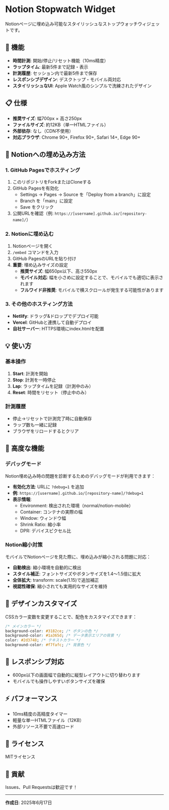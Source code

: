 # Notion Stopwatch Widget

Notionページに埋め込み可能なスタイリッシュなストップウォッチウィジェットです。

## 🎯 機能

- **時間計測**: 開始/停止/リセット機能（10ms精度）
- **ラップタイム**: 最新5件まで記録・表示
- **計測履歴**: セッション内で最新5件まで保存
- **レスポンシブデザイン**: デスクトップ・モバイル両対応
- **スタイリッシュなUI**: Apple Watch風のシンプルで洗練されたデザイン

## 📋 仕様

- **推奨サイズ**: 幅700px × 高さ250px
- **ファイルサイズ**: 約12KB（単一HTMLファイル）
- **外部依存**: なし（CDN不使用）
- **対応ブラウザ**: Chrome 90+, Firefox 90+, Safari 14+, Edge 90+

## 🚀 Notionへの埋め込み方法

### 1. GitHub Pagesでホスティング

1. このリポジトリをForkまたはCloneする
2. GitHub Pagesを有効化
   - Settings → Pages → Source を「Deploy from a branch」に設定
   - Branch を「main」に設定
   - Save をクリック
3. 公開URLを確認（例: `https://[username].github.io/[repository-name]/`）

### 2. Notionに埋め込む

1. Notionページを開く
2. `/embed` コマンドを入力
3. GitHub PagesのURLを貼り付け
4. **重要**: 埋め込みサイズの設定
   - **推奨サイズ**: 幅650px以下、高さ550px
   - **モバイル対応**: 幅を小さめに設定することで、モバイルでも適切に表示されます
   - **フルワイド非推奨**: モバイルで横スクロールが発生する可能性があります

### 3. その他のホスティング方法

- **Netlify**: ドラッグ&ドロップでデプロイ可能
- **Vercel**: GitHubと連携して自動デプロイ
- **自社サーバー**: HTTPS環境にindex.htmlを配置

## 💡 使い方

### 基本操作

1. **Start**: 計測を開始
2. **Stop**: 計測を一時停止
3. **Lap**: ラップタイムを記録（計測中のみ）
4. **Reset**: 時間をリセット（停止中のみ）

### 計測履歴

- 停止→リセットで計測完了時に自動保存
- ラップ数も一緒に記録
- ブラウザをリロードするとクリア

## 🔧 高度な機能

### デバッグモード

Notion埋め込み時の問題を診断するためのデバッグモードが利用できます：

- **有効化方法**: URLに `?debug=1` を追加
- **例**: `https://[username].github.io/[repository-name]/?debug=1`
- **表示情報**:
  - Environment: 検出された環境（normal/notion-mobile）
  - Container: コンテナの実際の幅
  - Window: ウィンドウ幅
  - Shrink Ratio: 縮小率
  - DPR: デバイスピクセル比

### Notion縮小対策

モバイルでNotionページを見た際に、埋め込みが縮小される問題に対応：

- **自動検出**: 縮小環境を自動的に検出
- **スタイル補正**: フォントサイズやボタンサイズを1.4〜1.5倍に拡大
- **全体拡大**: transform: scale(1.15)で追加補正
- **視認性確保**: 縮小されても実用的なサイズを維持

## 🎨 デザインカスタマイズ

CSSカラー変数を変更することで、配色をカスタマイズできます：

```css
/* メインカラー */
background-color: #3182ce; /* ボタンの色 */
background-color: #1a365d; /* データ表示エリアの背景 */
color: #2d3748; /* テキストカラー */
background-color: #f7fafc; /* 背景色 */
```

## 📱 レスポンシブ対応

- 600px以下の画面幅で自動的に縦型レイアウトに切り替わります
- モバイルでも操作しやすいボタンサイズを確保

## ⚡ パフォーマンス

- 10ms精度の高精度タイマー
- 軽量な単一HTMLファイル（12KB）
- 外部リソース不要で高速ロード

## 📄 ライセンス

MITライセンス

## 🤝 貢献

Issues、Pull Requestsは歓迎です！

---

**作成日**: 2025年6月17日